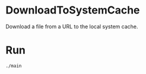 DownloadToSystemCache
=====================

Download a file from a URL to the local system cache.


Run
===

	./main

